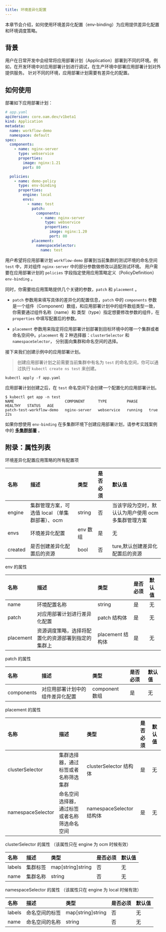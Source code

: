 ```yaml
---
title: 环境差异化配置
---
```


本章节会介绍，如何使用环境差异化配置（env-binding）为应用提供差异化配置和环境调度策略。

## 背景

用户在日常开发中会经常将应用部署计划（Application）部署到不同的环境。例如，在开发环境中对应用部署计划进行调试，在生产环境中部署应用部署计划对外提供服务。
针对不同的环境，应用部署计划需要有差异化的配置。

## 如何使用

部署如下应用部署计划：

```yaml
# app.yaml
apiVersion: core.oam.dev/v1beta1
kind: Application
metadata:
  name: workflow-demo
  namespace: default
spec:
  components:
    - name: nginx-server
      type: webservice
      properties:
        image: nginx:1.21
        port: 80

  policies:
    - name: demo-policy
      type: env-binding
      properties:
        engine: local
        envs:
          - name: test
            patch:
              components:
                - name: nginx-server
                  type: webservice
                  properties:
                    image: nginx:1.20
                    port: 80
            placement:
              namespaceSelector:
                name: test
```

用户希望将应用部署计划 `workflow-demo` 部署到当前集群的测试环境的命名空间 `test` 中，并对组件 `nginx-server` 中的部分参数做修改以适配测试环境。
用户需要在应用部署计划的 `policies` 字段指定使用应用策略定义（PolicyDefinition） `env-binding` 。

同时，你需要给应用策略提供几个关键的参数，`patch` 和 `placement` 。

- `patch` 参数用来填写具体的差异化的配置信息，`patch` 中的 `components` 参数是一个组件（Component）数组，和应用部署计划中的组件数组类型一致，
  你需要通过组件名称（name）和 类型（type）指定想要修改参数的组件，在 `properties` 中填写配置后的参数。


- `placement` 参数用来指定将应用部署计划部署到目标环境中的哪一个集群或者命名空间中。`placement` 有 2 种选择器：`clusterSelector` 和 `namespaceSelector`，
   分别面向集群和命名空间的选择。

接下来我们创建示例中的应用部署计划。

> 创建应用部署计划之前需要当前集群中有名为 `test` 的命名空间，你可以通过执行 `kubectl create ns test` 来创建。

```shell
kubectl apply -f app.yaml
```

应用部署计划创建之后，在 `test` 命名空间下会创建一个配置化的应用部署计划。

```shell
$ kubectl get app -n test
NAME                       COMPONENT      TYPE         PHASE     HEALTHY   STATUS   AGE
patch-test-workflow-demo   nginx-server   webservice   running   true               22s
```

如果你想使用 `env-binding` 在多集群环境下创建应用部署计划，请参考实践案例中的 **[多集群部署](../../case-studies/workflow-with-ocm)** 。

## 附录：属性列表

环境差异化配置应用策略的所有配置项 

名称 | 描述 | 类型 | 是否必须 | 默认值
:---------- | :----------- | :----------- | :----------- | :-----------
engine|集群管理方案，可选值 local （单集群部署）、ocm|string|否|当该字段为空时，默认认为用户使用 ocm 多集群管理方案
envs|环境差异化配置| env 数组|是|无
created|是否创建差异化配置后的资源| bool |否|ture,默认创建差异化配置后的资源

env 的属性

名称 | 描述 | 类型 | 是否必须 | 默认值
:----------- | :------------ | :------------ | :------------ | :------------ 
name|环境配置名称|string|是|无
patch|对应用部署计划进行差异化配置|patch 结构体|是|无
placement|资源调度策略，选择将配置化的资源部署到指定的集群上| placement 结构体|是|无

patch 的属性

名称 | 描述 | 类型 | 是否必须 | 默认值
:----------- | :------------ | :------------ | :------------ | :------------ 
components|对应用部署计划中的组件差异化配置| component 数组|是|无

placement 的属性

名称 | 描述 | 类型 | 是否必须 | 默认值
:----------- | :------------ | :------------ | :------------ | :------------ 
clusterSelector|集群选择器，通过标签或者名称筛选集群| clusterSelector 结构体|是|无
namespaceSelector|命名空间选择器，通过标签或者名称筛选命名空间| namespaceSelector 结构体|是|无

clusterSelector 的属性 （该属性只在 engine 为 ocm 时候有效）

名称 | 描述 | 类型 | 是否必须 | 默认值
:----------- | :------------ | :------------ | :------------ | :------------
labels |集群标签| map[string]string |否|无
name |集群名称| string |否|无

namespaceSelector 的属性 （该属性只在 engine 为 local 时候有效）

名称 | 描述 | 类型 | 是否必须 | 默认值
:----------- | :------------ | :------------ | :------------ | :------------
labels |命名空间的标签| map[string]string |否|无
name |命名空间的名称| string |否|无